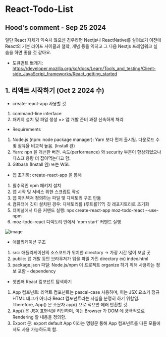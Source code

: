 # React-Todo-List

## Hood's comment - Sep 25 2024
일단 React 자체가 익숙치 않으신 경우라면 Nextjs나 ReactNative를 살펴보기 이전에 React의 기본 라이프 사이클과 철학, 개념 등을 익히고 그 다음 Nextjs 프레임워크 실습을 하면 좋을 것 같아요.

* 도큐먼트 뽀개기: https://developer.mozilla.org/ko/docs/Learn/Tools_and_testing/Client-side_JavaScript_frameworks/React_getting_started

## 1. 리액트 시작하기 (Oct 2 2024 수)
- create-react-app 사용할 것
1) command-line interface
2) 패키지 설치 및 파일 생성 => 앱 개발 준비 과정 신속하게 처리

- Requirements
1) Node.js (npm: node package manager): Yarn 보다 먼저 출시됨. 다운로드 수 및 점유율 비교적 높음. (Install 완)
2) Yarn: npn 을 개선한 버전. 속도(performance) 와 security 부분이 향상되었으나 디스크 용량 더 잡아먹는다고 함.
3) Gitbash (Install 완) 또는 WSL

- 앱 초기화: create-react-app 을 통해
1) 필수적인 npm 패키지 설치
2) 앱 시작 및 서비스 위한 스크립트 작성
3) 앱 아키텍쳐 정의하는 파일 및 디렉토리 구조 만듦
4) 컴퓨터에 깃이 설치된 경우: 디렉토리를 (루트를???) 깃 레포지토리로 초기화
5) 터미널에서 다음 커맨드 실행: npx create-react-app moz-todo-react --use-npm
6) moz-todo-react 디렉토리 안에서 'npm start' 커맨드 실행

![image](https://github.com/user-attachments/assets/224d2e9a-8784-4b50-8ab1-2604845117ac)

- 애플리케이션 구조
1) src: 애플리케이션의 소스코드가 위치한 directory -> 가장 시간 많이 보낼 곳
2) public: 앱 개발 동안 브라우저가 읽을 파일 가진 directory ex) index.html
3) package.json 파일: Node.js/npm 이 프로젝트 organize 하기 위해 사용하는 정보 포함 - dependency

- 첫번째 React 컴포넌트 </App> 탐색하기
1) App 컴포넌트: 리액트 컴포넌트는 pascal-case 사용하며, 이는 JSX 요소가 정규 HTML 태그가 아니라 React 컴포넌트라는 사실을 분명히 하기 위함임. Therefore, App() 은 소문자 app() 으로 적으면 에러 반환할 것.
2) App() 은 JSX 표현식을 리턴하며, 이는 Browser 가 DOM 에 궁극적으로 Rendering 할 내용을 정의함.
3) Export 문: export default App 이라는 명령문 통해 App 컴포넌트를 다른 모듈에서도 사용 가능하도록 함.
